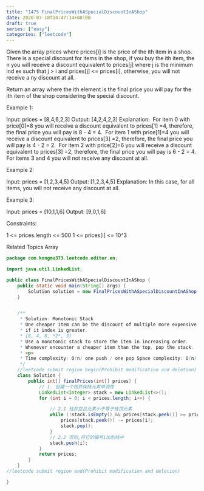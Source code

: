 ```yaml
---
title: "1475 FinalPricesWithASpecialDiscountInAShop"
date: 2020-07-18T14:47:14+08:00
draft: true
series: ["easy"]
categories: ["leetcode"]
---
```


Given the array prices where prices[i] is the price of the ith item in a shop.
There is a special discount for items in the shop, if you buy the ith item, the
n you will receive a discount equivalent to prices[j] where j is the minimum ind
ex such that j > i and prices[j] <= prices[i], otherwise, you will not receive a
ny discount at all. 

Return an array where the ith element is the final price you will pay for the
ith item of the shop considering the special discount. 


Example 1: 


Input: prices = [8,4,6,2,3]
Output: [4,2,4,2,3]
Explanation: 
For item 0 with price[0]=8 you will receive a discount equivalent to prices[1]
=4, therefore, the final price you will pay is 8 - 4 = 4. 
For item 1 with price[1]=4 you will receive a discount equivalent to prices[3]
=2, therefore, the final price you will pay is 4 - 2 = 2. 
For item 2 with price[2]=6 you will receive a discount equivalent to prices[3]
=2, therefore, the final price you will pay is 6 - 2 = 4. 
For items 3 and 4 you will not receive any discount at all.


Example 2: 


Input: prices = [1,2,3,4,5]
Output: [1,2,3,4,5]
Explanation: In this case, for all items, you will not receive any discount at
all.


Example 3: 


Input: prices = [10,1,1,6]
Output: [9,0,1,6]



Constraints: 


1 <= prices.length <= 500 
1 <= prices[i] <= 10^3 

Related Topics Array
```java
package com.kongmu373.leetcode.editor.en;

import java.util.LinkedList;

public class FinalPricesWithASpecialDiscountInAShop {
    public static void main(String[] args) {
        Solution solution = new FinalPricesWithASpecialDiscountInAShop().new Solution();
    }


    /**
     * Solution: Monotonic Stack
     * One cheaper item can be the discount of multiple more expensive items
     * if it index is greater.
     * [8, 4, 6, *2*, 3]
     * Use a monotonic stack to store the item in increasing order.
     * Whenever encounter a cheaper item than the top, pop the stack.
     * <p>
     * Time complexity: O(n) one push / one pop Space complexity: O(n)
     */
    //leetcode submit region begin(Prohibit modification and deletion)
    class Solution {
        public int[] finalPrices(int[] prices) {
            // 1. 创建一个栈并保持元素单调性
            LinkedList<Integer> stack = new LinkedList<>();
            for (int i = 0; i < prices.length; i++) {

                // 2.1 栈非空且元素小于等于栈顶元素
                while (!stack.isEmpty() && prices[stack.peek()] >= prices[i]) {
                    prices[stack.peek()] -= prices[i];
                    stack.pop();
                }
                // 2.2 否则,将它的编号i加到栈中
                stack.push(i);
            }
            return prices;
        }
    }
//leetcode submit region end(Prohibit modification and deletion)

}
```